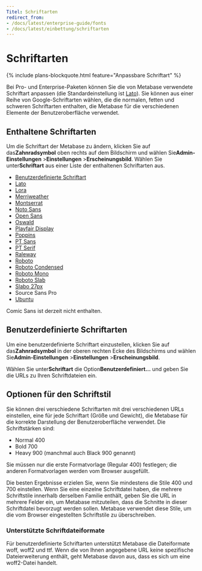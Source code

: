 ```yaml
---
Titel: Schriftarten
redirect_from:
- /docs/latest/enterprise-guide/fonts
- /docs/latest/einbettung/schriftarten
---
```



# Schriftarten


{% include plans-blockquote.html feature="Anpassbare Schriftart" %}


Bei Pro- und Enterprise-Paketen können Sie die von Metabase verwendete Schriftart anpassen (die Standardeinstellung ist [Lato](https://fonts.google.com/specimen/Lato)). Sie können aus einer Reihe von Google-Schriftarten wählen, die die normalen, fetten und schweren Schriftarten enthalten, die Metabase für die verschiedenen Elemente der Benutzeroberfläche verwendet.


## Enthaltene Schriftarten


Um die Schriftart der Metabase zu ändern, klicken Sie auf das**Zahnradsymbol** oben rechts auf dem Bildschirm und wählen Sie**Admin-Einstellungen** >**Einstellungen** >**Erscheinungsbild**. Wählen Sie unter**Schriftart** aus einer Liste der enthaltenen Schriftarten aus.


- [Benutzerdefinierte Schriftart](#custom-fonts)
- [Lato](https://fonts.google.com/specimen/Lato)
- [Lora](https://fonts.google.com/specimen/Lora)
- [Merriweather](https://fonts.google.com/specimen/Merriweather)
- [Montserrat](https://fonts.google.com/specimen/Montserrat)
- [Noto Sans](https://fonts.google.com/specimen/Noto+Sans)
- [Open Sans](https://fonts.google.com/specimen/Open+Sans)
- [Oswald](https://fonts.google.com/specimen/Oswald)
- [Playfair Display](https://fonts.google.com/specimen/Playfair+Display)
- [Poppins](https://fonts.google.com/specimen/Poppins)
- [PT Sans](https://fonts.google.com/specimen/PT+Sans)
- [PT Serif](https://fonts.google.com/specimen/PT+Serif)
- [Raleway](https://fonts.google.com/specimen/Raleway)
- [Roboto](https://fonts.google.com/specimen/Roboto)
- [Roboto Condensed](https://fonts.google.com/specimen/Roboto+Condensed)
- [Roboto Mono](https://fonts.google.com/specimen/Roboto+Mono)
- [Roboto Slab](https://fonts.google.com/specimen/Roboto+Slab)
- [Slabo 27px](https://fonts.google.com/specimen/Slabo+27px)
- Source Sans Pro
- [Ubuntu](https://fonts.google.com/specimen/Ubuntu)


Comic Sans ist derzeit nicht enthalten.


## Benutzerdefinierte Schriftarten


Um eine benutzerdefinierte Schriftart einzustellen, klicken Sie auf das**Zahnradsymbol** in der oberen rechten Ecke des Bildschirms und wählen Sie**Admin-Einstellungen** >**Einstellungen** >**Erscheinungsbild**.


Wählen Sie unter**Schriftart** die Option**Benutzerdefiniert...** und geben Sie die URLs zu Ihren Schriftdateien ein.


## Optionen für den Schriftstil


Sie können drei verschiedene Schriftarten mit drei verschiedenen URLs einstellen, eine für jede Schriftart (Größe und Gewicht), die Metabase für die korrekte Darstellung der Benutzeroberfläche verwendet. Die Schriftstärken sind:


- Normal 400
- Bold 700
- Heavy 900 (manchmal auch Black 900 genannt)


Sie müssen nur die erste Formatvorlage (Regular 400) festlegen; die anderen Formatvorlagen werden vom Browser ausgefüllt.


Die besten Ergebnisse erzielen Sie, wenn Sie mindestens die Stile 400 und 700 einstellen. Wenn Sie eine einzelne Schriftdatei haben, die mehrere Schriftstile innerhalb derselben Familie enthält, geben Sie die URL in mehrere Felder ein, um Metabase mitzuteilen, dass die Schnitte in dieser Schriftdatei bevorzugt werden sollen. Metabase verwendet diese Stile, um die vom Browser eingestellten Schriftstile zu überschreiben.


### Unterstützte Schriftdateiformate


Für benutzerdefinierte Schriftarten unterstützt Metabase die Dateiformate woff, woff2 und ttf. Wenn die von Ihnen angegebene URL keine spezifische Dateierweiterung enthält, geht Metabase davon aus, dass es sich um eine woff2-Datei handelt.
